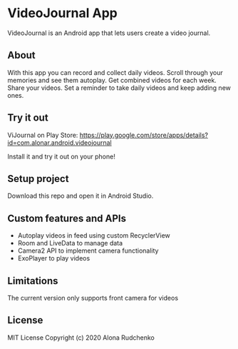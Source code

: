 # VideoJournal App
VideoJournal is an Android app that lets users create a video journal.

## About
With this app you can record and collect daily videos. Scroll through your memories and see them autoplay. Get combined videos for each week. Share your videos. Set a reminder to take daily videos and keep adding new ones.

## Try it out
ViJournal on Play Store: https://play.google.com/store/apps/details?id=com.alonar.android.videojournal

Install it and try it out on your phone!

## Setup project
Download this repo and open it in Android Studio.

## Custom features and APIs
- Autoplay videos in feed using custom RecyclerView
- Room and LiveData to manage data
- Camera2 API to implement camera functionality
- ExoPlayer to play videos

## Limitations 
The current version only supports front camera for videos

## License
MIT License
Copyright (c) 2020 Alona Rudchenko
